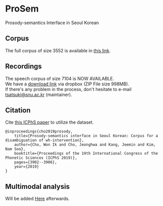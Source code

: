 # ProSem
Prosody-semantics Interface in Seoul Korean

## Corpus
The full corpus of size 3552 is available in [this link](https://drive.google.com/open?id=1KQO4PiUuPztSgZiuAZKilawLPMMBpV32).

## Recordings
The speech corpus of size 7104 is NOW AVAILABLE. </br>
We have a [download link](https://www.dropbox.com/s/3tm6ylu21jpmnj8/ProSem_KOR_speech.zip?dl=0) via dropbox (ZIP File size 998MB). </br>
If there's any problem in the process, don't hesitate to e-mail tsatsuki@snu.ac.kr (maintainer).

## Citation
Cite [this ICPhS paper](http://www.assta.org/proceedings/ICPhS2019/papers/ICPhS_3951.pdf) to utilize the dataset.
```
@inproceedings{cho2019prosody,
	title={Prosody-semantics interface in Seoul Korean: Corpus for a disambiguation of wh-intervention},
	author={Cho, Won Ik and Cho, Jeonghwa and Kang, Jeemin and Kim, Nam Soo},
	booktitle={Proceedings of the 19th International Congress of the Phonetic Sciences (ICPhS 2019)},
	pages={3902--3906},
	year={2019}
}
```

## Multimodal analysis
Will be added [Here](https://github.com/warnikchow/speech_text_tutorial) afterwards.
